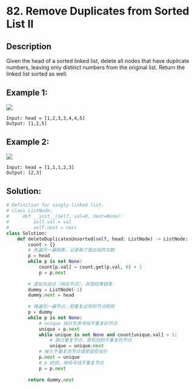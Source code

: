 # 82. Remove Duplicates from Sorted List II

## Description
Given the head of a sorted linked list, delete all nodes that have duplicate numbers, leaving only distinct numbers from the original list. Return the linked list sorted as well.

## Example 1:

<img src = "https://assets.leetcode.com/uploads/2021/01/04/linkedlist1.jpg">

```
Input: head = [1,2,3,3,4,4,5]
Output: [1,2,5]
```

## Example 2:

<img src = "https://assets.leetcode.com/uploads/2021/01/04/linkedlist2.jpg">

```
Input: head = [1,1,1,2,3]
Output: [2,3]
```

## Solution:
```py
# Definition for singly-linked list.
# class ListNode:
#     def __init__(self, val=0, next=None):
#         self.val = val
#         self.next = next
class Solution:
    def deleteDuplicatesUnsorted(self, head: ListNode) -> ListNode:
        count = {}
        # 先遍历一遍链表，记录每个值出现的次数
        p = head
        while p is not None:
            count[p.val] = count.get(p.val, 0) + 1
            p = p.next
        
        # 虚拟头结点（哨兵节点），存放结果链表
        dummy = ListNode(-1)
        dummy.next = head
        
        # 再遍历一遍节点，把重复出现的节点剔除
        p = dummy
        while p is not None:
            # unique 指针负责寻找不重复的节点
            unique = p.next
            while unique is not None and count[unique.val] > 1:
                # 跳过重复节点，直到找到不重复的节点
                unique = unique.next
            # 接入不重复的节点或尾部空指针
            p.next = unique
            # p 前进，继续寻找不重复节点
            p = p.next
        
        return dummy.next
```